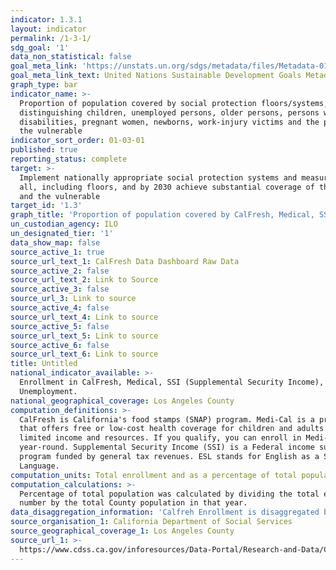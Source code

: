 ```yaml
---
indicator: 1.3.1
layout: indicator
permalink: /1-3-1/
sdg_goal: '1'
data_non_statistical: false
goal_meta_link: 'https://unstats.un.org/sdgs/metadata/files/Metadata-01-03-01a.pdf'
goal_meta_link_text: United Nations Sustainable Development Goals Metadata (pdf 894kB)
graph_type: bar
indicator_name: >-
  Proportion of population covered by social protection floors/systems, by sex,
  distinguishing children, unemployed persons, older persons, persons with
  disabilities, pregnant women, newborns, work-injury victims and the poor and
  the vulnerable
indicator_sort_order: 01-03-01
published: true
reporting_status: complete
target: >-
  Implement nationally appropriate social protection systems and measures for
  all, including floors, and by 2030 achieve substantial coverage of the poor
  and the vulnerable
target_id: '1.3'
graph_title: 'Proportion of population covered by CalFresh, Medical, SSI, and Unemployment'
un_custodian_agency: ILO
un_designated_tier: '1'
data_show_map: false
source_active_1: true
source_url_text_1: CalFresh Data Dashboard Raw Data
source_active_2: false
source_url_text_2: Link to Source
source_active_3: false
source_url_3: Link to source
source_active_4: false
source_url_text_4: Link to source
source_active_5: false
source_url_text_5: Link to source
source_active_6: false
source_url_text_6: Link to source
title: Untitled
national_indicator_available: >-
  Enrollment in CalFresh, Medical, SSI (Supplemental Security Income), and
  Unemployment. 
national_geographical_coverage: Los Angeles County
computation_definitions: >-
  CalFresh is California's food stamps (SNAP) program. Medi-Cal is a program
  that offers free or low-cost health coverage for children and adults with
  limited income and resources. If you qualify, you can enroll in Medi-Cal
  year-round. Supplemental Security Income (SSI) is a Federal income supplement
  program funded by general tax revenues. ESL stands for English as a Second
  Language.
computation_units: Total enrollment and as a percentage of total population
computation_calculations: >-
  Percentage of total population was calculated by dividing the total enrollment
  number by the total County population in that year.
data_disaggregation_information: 'Calfreh Enrollment is disaggregated by age groups, and ESL. '
source_organisation_1: California Department of Social Services
source_geographical_coverage_1: Los Angeles County
source_url_1: >-
  https://www.cdss.ca.gov/inforesources/Data-Portal/Research-and-Data/CalFresh-Data-Dashboard
---
```

